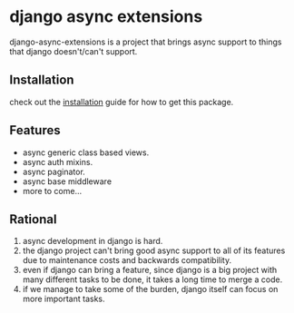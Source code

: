 # django async extensions

django-async-extensions is a project that brings async support to things that django doesn't/can't support.

## Installation

check out the [installation](installation.md) guide for how to get this package.

## Features

* async generic class based views.
* async auth mixins.
* async paginator.
* async base middleware
* more to come...

## Rational

1. async development in django is hard.
2. the django project can't bring good async support to all of its features due to maintenance costs and backwards compatibility.
3. even if django can bring a feature, since django is a big project with many different tasks to be done, it takes a long time to merge a code.
4. if we manage to take some of the burden, django itself can focus on more important tasks.
